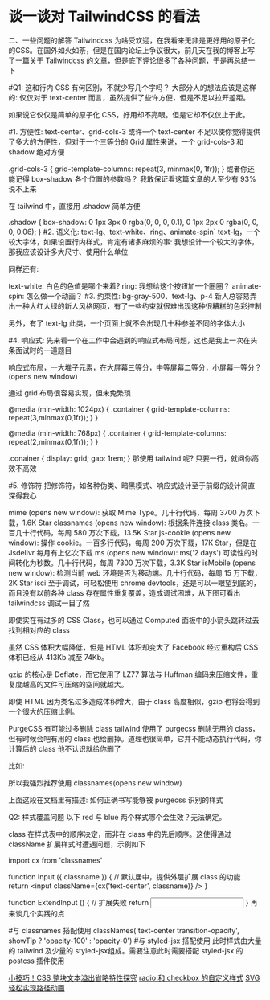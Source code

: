 # 谈一谈对 TailwindCSS 的看法
二、一些问题的解答
Tailwindcss 为啥受欢迎，在我看来无非是更好用的原子化的CSS。在国外如火如荼，但是在国内论坛上争议很大，前几天在我的博客上写了一篇关于 Tailwindcss 的文章，但是底下评论很多了各种问题，于是再总结一下

#Q1: 这和行内 CSS 有何区别，不就少写几个字吗？
大部分人的想法应该是这样的: 仅仅对于 text-center 而言，虽然提供了些许方便，但是不足以拉开差距。

如果说它仅仅是简单的原子化 CSS，好用却不亮眼。但是它却不仅仅止于此。

#1. 方便性: text-center、grid-cols-3
或许一个 text-center 不足以使你觉得提供了多大的方便性，但对于一个三等分的 Grid 属性来说，一个 grid-cols-3 和 shadow 绝对方便

.grid-cols-3	{
  grid-template-columns: repeat(3, minmax(0, 1fr));
}
或者你还能记得 box-shadow 各个位置的参数吗？ 我敢保证看这篇文章的人至少有 93% 说不上来

在 tailwind 中，直接用 .shadow 简单方便

.shadow {
  box-shadow: 0 1px 3px 0 rgba(0, 0, 0, 0.1), 0 1px 2px 0 rgba(0, 0, 0, 0.06);
}
#2. 语义化: text-lg、text-white、ring、animate-spin`
text-lg，一个较大字体，如果设置行内样式，肯定有诸多麻烦的事: 我想设计一个较大的字体，那我应该设计多大尺寸、使用什么单位

同样还有:

text-white: 白色的色值是哪个来着?
ring: 我想给这个按钮加一个圈圈？
animate-spin: 怎么做一个动画？
#3. 约束性: bg-gray-500、text-lg、p-4
新人总容易弄出一种大红大绿的新人风格网页，有了一些约束就很难出现这种很糟糕的色彩控制

另外，有了 text-lg 此类，一个页面上就不会出现几十种参差不同的字体大小

#4. 响应式:
先来看一个在工作中会遇到的响应式布局问题，这也是我上一次在头条面试时的一道题目

响应式布局，一大堆子元素，在大屏幕三等分，中等屏幕二等分，小屏幕一等分？(opens new window)

<div class="container">
  <div class="item"></div>
  <div class="item"></div>
  <div class="item"></div>
  <div class="item"></div>
  <div class="item"></div>
  <div class="item"></div>
</div>
通过 grid 布局很容易实现，但未免繁琐

@media (min-width: 1024px) {
  .container {
    grid-template-columns: repeat(3,minmax(0,1fr));
  }
}

@media (min-width: 768px) {
  .container {
    grid-template-columns: repeat(2,minmax(0,1fr));
  }
}

.conainer {
  display: grid;
  gap: 1rem;
}
那使用 tailwind 呢? 只要一行，就问你高效不高效

<div class="grid grid-cols-1 md:grid-cols-2 lg:grid-cols-3 gap-4"></div>
#5. 修饰符
把修饰符，如各种伪类、暗黑模式、响应式设计至于前缀的设计简直深得我心

<div class="focus:ring-2 hover:bg-red-700 dark:bg-gray-800"></div>

mime (opens new window): 获取 Mime Type。几十行代码，每周 3700 万次下载，1.6K Star
classnames (opens new window): 根据条件连接 class 类名。一百几十行代码，每周 580 万次下载，13.5K Star
js-cookie (opens new window): 操作 cookie。一百多行代码，每周 200 万次下载，17K Star，但是在 Jsdelivr 每月有上亿次下载
ms (opens new window): ms('2 days') 可读性的时间转化为秒数。几十行代码，每周 7300 万次下载，3.3K Star
isMobile (opens new window): 检测当前 web 环境是否为移动端。几十行代码，每周 15 万下载，2K Star
isci
至于调试，可轻松使用 chrome devtools，还是可以一眼望到底的，而且没有以前各种 class 存在属性重复覆盖，造成调试困难，从下图可看出 tailwindcss 调试一目了然

即使实在有过多的 CSS Class，也可以通过 Computed 面板中的小箭头跳转过去找到相对应的 class

虽然 CSS 体积大幅降低，但是 HTML 体积却变大了
Facebook 经过重构后 CSS 体积已经从 413Kb 减至 74Kb。

gzip 的核心是 Deflate，而它使用了 LZ77 算法与 Huffman 编码来压缩文件，重复度越高的文件可压缩的空间就越大。

即使 HTML 因为类名过多造成体积增大，由于 class 高度相似，gzip 也将会得到一个很大的压缩比例。

 PurgeCSS 有可能过多删除 class
tailwind 使用了 purgecss 删除无用的 class，但有时候会吧有用的 class 也给删掉。道理也很简单，它并不能动态执行代码，你计算后的 class 他不认识就给你删了

比如:

<div class="text-{{  error  ?  'red'  :  'green'  }}-600"></div>

所以我强烈推荐使用 classnames(opens new window)

上面这段在文档里有描述: 如何正确书写能够被 purgecss 识别的样式

Q2: 样式覆盖问题
以下 red 与 blue 两个样式哪个会生效？无法确定。

<div class="red blue"> </div>
class 在样式表中的顺序决定，而非在 class 中的先后顺序。这使得通过 className 扩展样式时遭遇问题，示例如下

import cx from 'classnames'

function Input ({ classname }) {
  // 默认居中，提供外层扩展 class 的功能
  return <input className={cx('text-center', classname)} />
}

function ExtendInput () {
  // 扩展失败
  return <Input className="text-left" />
}
再来谈几个实践的点

#与 classnames 搭配使用
classNames('text-center transition-opacity', showTip ? 'opacity-100' : 'opacity-0')
#与 styled-jsx 搭配使用
此时样式由大量的 tailwind 及少量的 styled-jsx组成。需要注意此时需要搭配 styled-jsx 的 postcss 插件使用

<style jsx>{
	` .item {
		@apply p-2 border-b flex justify-between font-mono;
	}
`}</style>
 



[小技巧！CSS 整块文本溢出省略特性探究](https://juejin.cn/post/6938583040469762055#heading-2)
[radio 和 checkbox 的自定义样式](https://xiaotianxia.github.io/blog/vuepress/css/styled_switch.html)
[SVG 轻松实现路径动画](https://xiaotianxia.github.io/blog/vuepress/css/svg_path_animation.html)